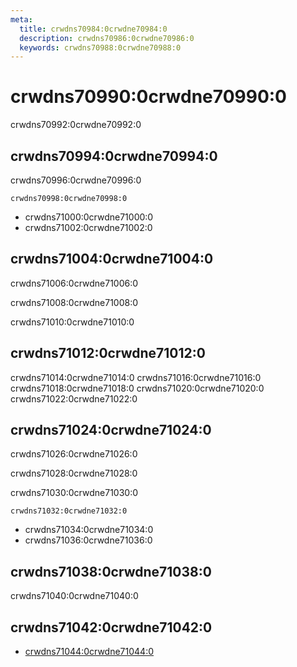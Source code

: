 ```yaml
---
meta:
  title: crwdns70984:0crwdne70984:0
  description: crwdns70986:0crwdne70986:0
  keywords: crwdns70988:0crwdne70988:0
---
```


# crwdns70990:0crwdne70990:0
crwdns70992:0crwdne70992:0

<entry-ad />

## crwdns70994:0crwdne70994:0
crwdns70996:0crwdne70996:0

`crwdns70998:0crwdne70998:0`
- crwdns71000:0crwdne71000:0
- crwdns71002:0crwdne71002:0


## crwdns71004:0crwdne71004:0
crwdns71006:0crwdne71006:0

  crwdns71008:0crwdne71008:0

  crwdns71010:0crwdne71010:0

## crwdns71012:0crwdne71012:0
crwdns71014:0crwdne71014:0
<alert type="success">crwdns71016:0crwdne71016:0</alert>
<alert type="info">crwdns71018:0crwdne71018:0</alert>
<alert type="warning">crwdns71020:0crwdne71020:0</alert>
<alert type="error">crwdns71022:0crwdne71022:0</alert>

## crwdns71024:0crwdne71024:0
crwdns71026:0crwdne71026:0

  crwdns71028:0crwdne71028:0

  crwdns71030:0crwdne71030:0

  `crwdns71032:0crwdne71032:0`
  - crwdns71034:0crwdne71034:0
  - crwdns71036:0crwdne71036:0

## crwdns71038:0crwdne71038:0
crwdns71040:0crwdne71040:0

## crwdns71042:0crwdne71042:0
  - [crwdns71044:0crwdne71044:0]()

<endmatter />
